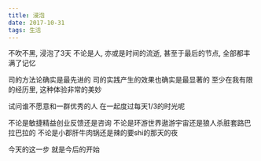 ```yaml
---
title: 浸泡
date: 2017-10-31
tags: 生活
---
```


不吹不黑, 浸泡了3天
不论是人, 亦或是时间的流逝, 甚至于最后的节点, 全部都丰满了记忆

司的方法论确实是最先进的
司的实践产生的效果也确实是最显著的
至少在我有限的经历里, 这种体验非常的美妙

试问谁不愿意和一群优秀的人 在一起度过每天1/3的时光呢

不论是敏捷精益创业反馈还是咨询
不论是环游世界遨游宇宙还是狼人杀脏套路巴拉巴拉的
不论是小郡肝牛肉锅还是辣的要shi的那天的夜

今天的这一步
就是今后的开始












